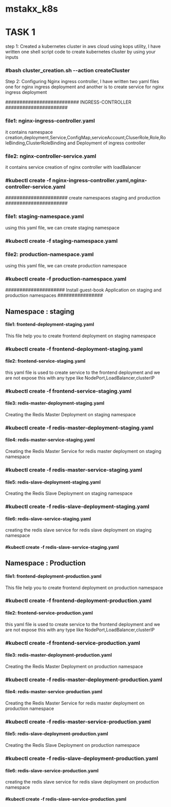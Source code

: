 # mstakx_k8s
# TASK 1
step 1: Created a kubernetes cluster in aws cloud using kops utility, I have written one shell script code to create kubernetes cluster by using your inputs
### #bash cluster_creation.sh --action createCluster
Step 2: Configuring Nginx ingress controller, I have written two yaml files one for nginx ingress deployment and another is to create service for nginx ingress deployment 

########################## INGRESS-CONTROLLER ######################
### file1: nginx-ingress-controller.yaml 
it contains namespace creation,deployment,Service,ConfigMap,serviceAccount,CluserRole,Role,RoleBinding,ClusterRoleBinding and Deployment of ingress controller

### file2: nginx-controller-service.yaml
it contains service creation of nginx controller with loadBalancer
### #kubectl create -f nginx-ingress-controller.yaml,nginx-controller-service.yaml

###################### create namespaces staging and production ######################
### file1: staging-namespace.yaml
using this yaml file, we can create staging namespace

### #kubectl create -f staging-namespace.yaml

### file2: production-namespace.yaml
using this yaml file, we can create production namespace

### #kubectl create -f production-namespace.yaml


##################### Install guest-book Application on staging and production namespaces ################
## Namespace : staging
#### file1: frontend-deployment-staging.yaml
This file help you to create frontend deployment on staging namespace
### #kubectl create -f frontend-deployment-staging.yaml
#### file2: frontend-service-staging.yaml
this yaml file is used to create service to the frontend deployment and we are not expose this with any type like NodePort,LoadBalancer,clusterIP
### #kubectl create -f frontend-service-staging.yaml

#### file3: redis-master-deployment-staging.yaml
Creating the Redis Master Deployment on staging namespace
### #kubectl create -f redis-master-deployment-staging.yaml

#### file4: redis-master-service-staging.yaml
Creating the Redis Master Service for redis master deployment on staging namespace
### #kubectl create -f redis-master-service-staging.yaml
#### file5: redis-slave-deployment-staging.yaml
Creating the Redis Slave Deployment on staging namespace
### #kubectl create -f redis-slave-deployment-staging.yaml
#### file6: redis-slave-service-staging.yaml
creating the redis slave service for redis slave deployment on staging namespace
#### #kubectl create -f redis-slave-service-staging.yaml

## Namespace : Production
#### file1: frontend-deployment-production.yaml
This file help you to create frontend deployment on production namespace
### #kubectl create -f frontend-deployment-production.yaml
#### file2: frontend-service-production.yaml
this yaml file is used to create service to the frontend deployment and we are not expose this with any type like NodePort,LoadBalancer,clusterIP
### #kubectl create -f frontend-service-production.yaml

#### file3: redis-master-deployment-production.yaml
Creating the Redis Master Deployment on production namespace
### #kubectl create -f redis-master-deployment-production.yaml

#### file4: redis-master-service-production.yaml
Creating the Redis Master Service for redis master deployment on production namespace
### #kubectl create -f redis-master-service-production.yaml
#### file5: redis-slave-deployment-production.yaml
Creating the Redis Slave Deployment on production namespace
### #kubectl create -f redis-slave-deployment-production.yaml
#### file6: redis-slave-service-production.yaml
creating the redis slave service for redis slave deployment on production namespace
#### #kubectl create -f redis-slave-service-production.yaml


